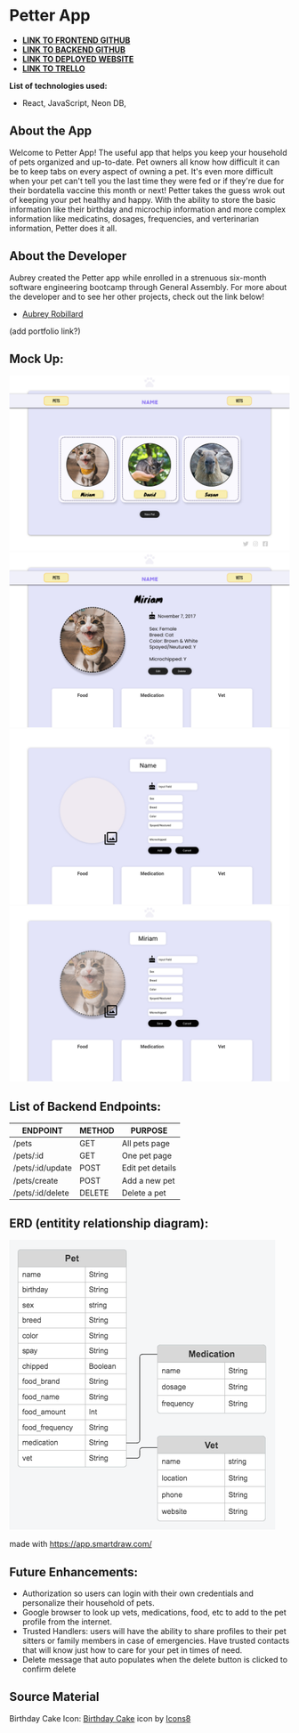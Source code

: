 # Petter App

- [**LINK TO FRONTEND GITHUB**](https://github.com/aubreyrobillard/unit4project-frontend)
- [**LINK TO BACKEND GITHUB**](https://github.com/aubreyrobillard/unit4project-backend)
- [**LINK TO DEPLOYED WEBSITE**]()
- [**LINK TO TRELLO**](https://trello.com/b/7YNyeqIB/unit-4-project)


**List of technologies used:**
- React, JavaScript, Neon DB,

## About the App

Welcome to Petter App! The useful app that helps you keep your household of pets organized and up-to-date. Pet owners all know how difficult it can be to keep tabs on every aspect of owning a pet. It's even more difficult when your pet can't tell you the last time they were fed or if they're due for their bordatella vaccine this month or next! Petter takes the guess wrok out of keeping your pet healthy and happy. With the ability to store the basic information like their birthday and microchip information and more complex information like medicatins, dosages, frequencies, and verterinarian information, Petter does it all. 


## About the Developer

Aubrey created the Petter app while enrolled in a strenuous six-month software engineering bootcamp through General Assembly. For more about the developer and to see her other projects, check out the link below!

- [Aubrey Robillard](https://www.linkedin.com/in/aubreyrobillard/)

(add portfolio link?)


## Mock Up:

![index](/images/Index.jpeg)
![show](/images/Show.jpeg)
![create](/images/Create.jpeg)
![update](/images/Edit.jpeg)


## List of Backend Endpoints:

| ENDPOINT          | METHOD | PURPOSE          |
| ------------------| ------ | -----------------|
| /pets             | GET    | All pets page    |
| /pets/:id         | GET    | One pet page     |
| /pets/:id/update  | POST   | Edit pet details |
| /pets/create      | POST   | Add a new pet    |
| /pets/:id/delete  | DELETE | Delete a pet     |


## ERD (entitity relationship diagram):

![ERD](/images/unit4_erd.png)

made with https://app.smartdraw.com/


## Future Enhancements:

- Authorization so users can login with their own credentials and personalize their household of pets.
- Google browser to look up vets, medications, food, etc to add to the pet profile from the internet.
- Trusted Handlers: users will have the ability to share profiles to their pet sitters or family members in case of emergencies. Have trusted contacts that will know just how to care for your pet in times of need. 
- Delete message that auto populates when the delete button is clicked to confirm delete

## Source Material
Birthday Cake Icon: <a target="_blank" href="https://icons8.com/icon/101410/birthday-cake">Birthday Cake</a> icon by <a target="_blank" href="https://icons8.com">Icons8</a>